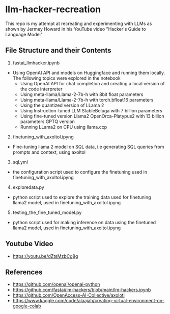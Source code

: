 # llm-hacker-recreation
This repo is my attempt at recreating and experimenting with LLMs as shown by Jermey Howard in his YouTube video "Hacker's Guide to Language Model"

## File Structure and their Contents
1. fastai_llmhacker.ipynb
 - Using OpenAI API and models on Huggingface and running them locally. The following topics were explored in the notebook
   - Using OpenAI API for chat completion and creating a local version of the code interpreter
   - Using meta-llama/Llama-2-7b-h with 8bit float parameters
   - Using meta-llama/Llama-2-7b-h with torch.bfloat16 parameters
   - Using the quantized version of LLama 2
   - Using Instruction-tuned LLM StableBeluga with 7 billion parameters
   - Using fine-tuned version Llama2 OpenOrca-Platypus2 with 13 billion parameters GPTQ version
   - Running LLama2 on CPU using llama.ccp
     
2. finetuning_with_axoltol.ipyng
 - Fine-tuning llama 2 model on SQL data, i.e generating SQL queries from prompts and context, using axoltol
3. sql.yml
 - the configuration script used to configure the finetuning used in finetuning_with_axoltol.ipyng
4. exploredata.py
 - python script used to explore the training data  used for finetuning llama2 model, used in finetuning_with_axoltol.ipyng
5. testing_the_fine_tuned_model.py
  - python script used for making inference on data using the finetuned llama2 model, used in finetuning_with_axoltol.ipyng

## Youtube Video
 - https://youtu.be/dZtsMzbCg8g
## References
  - https://github.com/openai/openai-python
  - https://github.com/fastai/lm-hackers/blob/main/lm-hackers.ipynb
  - https://github.com/OpenAccess-AI-Collective/axolotl
  - https://www.kaggle.com/code/alaajah/creating-virtual-environment-on-google-colab
